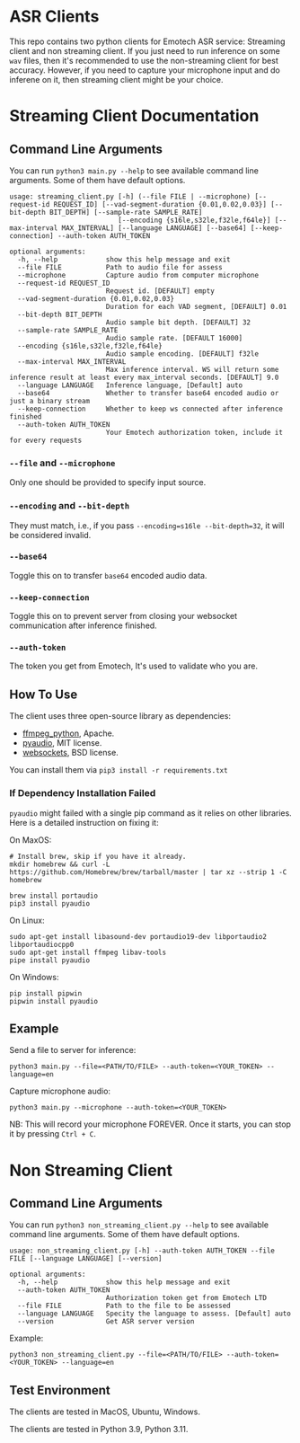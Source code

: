 # ASR Clients
This repo contains two python clients for Emotech ASR service: Streaming client and non streaming client.
If you just need to run inference on some `wav` files, then it's recommended to use the non-streaming client for best accuracy.
However, if you need to capture your microphone input and do inferene on it, then streaming client might be your choice.


# Streaming Client Documentation
## Command Line Arguments

You can run `python3 main.py --help` to see available command line arguments. Some of them have default options.
```text
usage: streaming_client.py [-h] (--file FILE | --microphone) [--request-id REQUEST_ID] [--vad-segment-duration {0.01,0.02,0.03}] [--bit-depth BIT_DEPTH] [--sample-rate SAMPLE_RATE]
                           [--encoding {s16le,s32le,f32le,f64le}] [--max-interval MAX_INTERVAL] [--language LANGUAGE] [--base64] [--keep-connection] --auth-token AUTH_TOKEN

optional arguments:
  -h, --help            show this help message and exit
  --file FILE           Path to audio file for assess
  --microphone          Capture audio from computer microphone
  --request-id REQUEST_ID
                        Request id. [DEFAULT] empty
  --vad-segment-duration {0.01,0.02,0.03}
                        Duration for each VAD segment, [DEFAULT] 0.01
  --bit-depth BIT_DEPTH
                        Audio sample bit depth. [DEFAULT] 32
  --sample-rate SAMPLE_RATE
                        Audio sample rate. [DEFAULT 16000]
  --encoding {s16le,s32le,f32le,f64le}
                        Audio sample encoding. [DEFAULT] f32le
  --max-interval MAX_INTERVAL
                        Max inference interval. WS will return some inference result at least every max_interval seconds. [DEFAULT] 9.0
  --language LANGUAGE   Inference language, [Default] auto
  --base64              Whether to transfer base64 encoded audio or just a binary stream
  --keep-connection     Whether to keep ws connected after inference finished
  --auth-token AUTH_TOKEN
                        Your Emotech authorization token, include it for every requests
```

### `--file` and `--microphone`
Only one should be provided to specify input source.

### `--encoding` and `--bit-depth`
They must match, i.e., if you pass `--encoding=s16le --bit-depth=32`, it will be considered invalid.

### `--base64`
Toggle this on to transfer `base64` encoded audio data.

### `--keep-connection`
Toggle this on to prevent server from closing your websocket communication after inference finished.

### `--auth-token`
The token you get from Emotech, It's used to validate who you are.

## How To Use
The client uses three open-source library as dependencies:
- [ffmpeg_python](https://pypi.org/project/ffmpeg-python/), Apache.
- [pyaudio](https://pypi.org/project/PyAudio/), MIT license.
- [websockets](https://pypi.org/project/websockets/), BSD license.


You can install them via `pip3 install -r requirements.txt`

### If Dependency Installation Failed
`pyaudio` might failed with a single pip command as it relies on other libraries. Here is a detailed instruction on fixing it:

On MaxOS:
```shell
# Install brew, skip if you have it already.
mkdir homebrew && curl -L https://github.com/Homebrew/brew/tarball/master | tar xz --strip 1 -C homebrew

brew install portaudio
pip3 install pyaudio
```

On Linux:
```shell
sudo apt-get install libasound-dev portaudio19-dev libportaudio2 libportaudiocpp0
sudo apt-get install ffmpeg libav-tools
pipe install pyaudio
```

On Windows:
```shell
pip install pipwin
pipwin install pyaudio
```

## Example
Send a file to server for inference:
```shell
python3 main.py --file=<PATH/TO/FILE> --auth-token=<YOUR_TOKEN> --language=en
```

Capture microphone audio:
```shell
python3 main.py --microphone --auth-token=<YOUR_TOKEN>
```
NB: This will record your microphone FOREVER. Once it starts, you can stop it by pressing `Ctrl + C`.


# Non Streaming Client
## Command Line Arguments
You can run `python3 non_streaming_client.py --help` to see available command line arguments. Some of them have default options.
```text
usage: non_streaming_client.py [-h] --auth-token AUTH_TOKEN --file FILE [--language LANGUAGE] [--version]

optional arguments:
  -h, --help            show this help message and exit
  --auth-token AUTH_TOKEN
                        Authorization token get from Emotech LTD
  --file FILE           Path to the file to be assessed
  --language LANGUAGE   Specity the language to assess. [Default] auto
  --version             Get ASR server version
```

Example:
```shell
python3 non_streaming_client.py --file=<PATH/TO/FILE> --auth-token=<YOUR_TOKEN> --language=en
```


## Test Environment
The clients are tested in MacOS, Ubuntu, Windows.

The clients are tested in Python 3.9, Python 3.11.